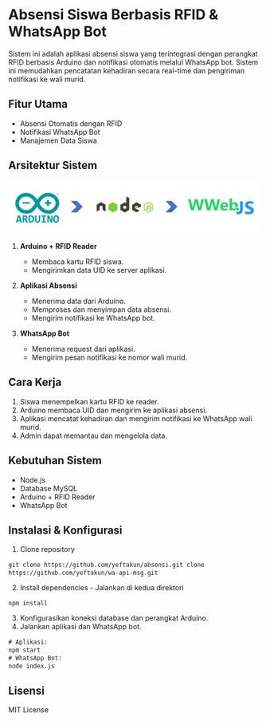 # Absensi Siswa Berbasis RFID & WhatsApp Bot

Sistem ini adalah aplikasi absensi siswa yang terintegrasi dengan perangkat RFID berbasis Arduino dan notifikasi otomatis melalui WhatsApp bot. Sistem ini memudahkan pencatatan kehadiran secara real-time dan pengiriman notifikasi ke wali murid.

## Fitur Utama

- Absensi Otomatis dengan RFID
- Notifikasi WhatsApp Bot
- Manajemen Data Siswa

## Arsitektur Sistem

![Arsitektur Sistem](/my_requirements/image.png)

1. **Arduino + RFID Reader**  
   - Membaca kartu RFID siswa.
   - Mengirimkan data UID ke server aplikasi.

2. **Aplikasi Absensi**  
   - Menerima data dari Arduino.
   - Memproses dan menyimpan data absensi.
   - Mengirim notifikasi ke WhatsApp bot.

3. **WhatsApp Bot**  
   - Menerima request dari aplikasi.
   - Mengirim pesan notifikasi ke nomor wali murid.

## Cara Kerja

1. Siswa menempelkan kartu RFID ke reader.
2. Arduino membaca UID dan mengirim ke aplikasi absensi.
3. Aplikasi mencatat kehadiran dan mengirim notifikasi ke WhatsApp wali murid.
4. Admin dapat memantau dan mengelola data.

## Kebutuhan Sistem

- Node.js
- Database MySQL
- Arduino + RFID Reader
- WhatsApp Bot

## Instalasi & Konfigurasi

1. Clone repository
```
git clone https://github.com/yeftakun/absensi.git clone https://github.com/yeftakun/wa-api-msg.git
```
2. Install dependencies - Jalankan di kedua direktori
```
npm install
```
3. Konfigurasikan koneksi database dan perangkat Arduino.
4. Jalankan aplikasi dan WhatsApp bot.
```
# Aplikasi:
npm start
# WhatsApp Bot:
node index.js
```

## Lisensi

MIT License
